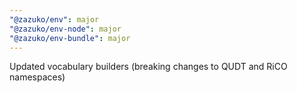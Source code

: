 ```yaml
---
"@zazuko/env": major
"@zazuko/env-node": major
"@zazuko/env-bundle": major
---
```


Updated vocabulary builders (breaking changes to QUDT and RiCO namespaces)
